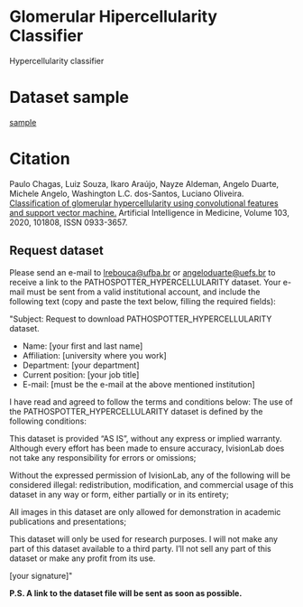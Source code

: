 # Glomerular Hipercellularity Classifier 
Hypercellularity classifier

# Dataset sample
[sample](./hypercellularity_dataset_sample.jpg)

# Citation
Paulo Chagas, Luiz Souza, Ikaro Araújo, Nayze Aldeman, Angelo Duarte, Michele Angelo, Washington L.C. dos-Santos, Luciano Oliveira. [Classification of glomerular hypercellularity using convolutional features and support vector machine.](https://doi.org/10.1016/j.artmed.2020.101808) Artificial Intelligence in Medicine, Volume 103, 2020, 101808, ISSN 0933-3657. 

## Request dataset
Please send an e-mail to lrebouca@ufba.br or angeloduarte@uefs.br to receive a link to the PATHOSPOTTER_HYPERCELLULARITY dataset. Your e-mail must be sent from a valid institutional account, and include the following text (copy and paste the text below, filling the required fields):

"Subject: Request to download PATHOSPOTTER_HYPERCELLULARITY dataset.

- Name: [your first and last name]
- Affiliation: [university where you work]
- Department: [your department]
- Current position: [your job title]
- E-mail: [must be the e-mail at the above mentioned institution]

I have read and agreed to follow the terms and conditions below: The use of the PATHOSPOTTER_HYPERCELLULARITY dataset is defined by the following conditions:

This dataset is provided “AS IS”, without any express or implied warranty. Although every effort has been made to ensure accuracy, IvisionLab does not take any responsibility for errors or omissions;

Without the expressed permission of IvisionLab, any of the following will be considered illegal: redistribution, modification, and commercial usage of this dataset in any way or form, either partially or in its entirety;

All images in this dataset are only allowed for demonstration in academic publications and presentations;

This dataset will only be used for research purposes. I will not make any part of this dataset available to a third party. I’ll not sell any part of this dataset or make any profit from its use.

[your signature]"  


**P.S. A link to the dataset file will be sent as soon as possible.**
